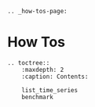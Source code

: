 ```{eval-rst}
.. _how-tos-page:
```

# How Tos

```{eval-rst}
.. toctree::
    :maxdepth: 2
    :caption: Contents:

    list_time_series
    benchmark
```
